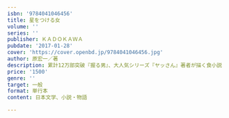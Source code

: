 ```yaml
---
isbn: '9784041046456'
title: 星をつける女
volume: ''
series: ''
publisher: ＫＡＤＯＫＡＷＡ
pubdate: '2017-01-28'
cover: 'https://cover.openbd.jp/9784041046456.jpg'
author: 原宏一／著
description: 累計12万部突破『握る男』、大人気シリーズ『ヤッさん』著者が描く食小説
price: '1500'
genre: ''
target: 一般
format: 単行本
content: 日本文学、小説・物語

---
```

